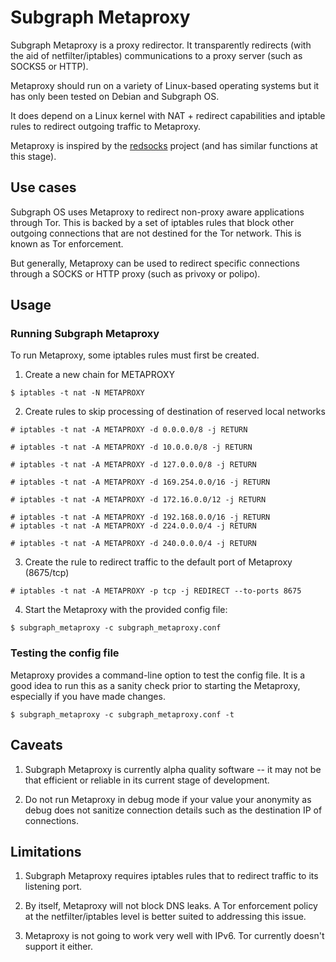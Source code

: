 # Subgraph Metaproxy

Subgraph Metaproxy is a proxy redirector. It transparently redirects (with the
aid of netfilter/iptables) communications to a proxy server (such as SOCKS5
or HTTP). 

Metaproxy should run on a variety of Linux-based operating systems but it has
only been tested on Debian and Subgraph OS. 

It does depend on a Linux kernel with NAT + redirect capabilities and iptable
rules to redirect outgoing traffic to Metaproxy.

Metaproxy is inspired by the [redsocks](http://darkk.net.ru/redsocks/) project 
(and has similar functions at this stage).

## Use cases

Subgraph OS uses Metaproxy to redirect non-proxy aware applications through Tor.
This is backed by a set of iptables rules that block other outgoing connections
that are not destined for the Tor network. This is known as Tor enforcement.

But generally, Metaproxy can be used to redirect specific connections through a
SOCKS or HTTP proxy (such as privoxy or polipo).

## Usage

### Running Subgraph Metaproxy

To run Metaproxy, some iptables rules must first be created.

1. Create a new chain for METAPROXY

```
$ iptables -t nat -N METAPROXY
```

2. Create rules to skip processing of destination of reserved local networks

```
# iptables -t nat -A METAPROXY -d 0.0.0.0/8 -j RETURN 

# iptables -t nat -A METAPROXY -d 10.0.0.0/8 -j RETURN

# iptables -t nat -A METAPROXY -d 127.0.0.0/8 -j RETURN

# iptables -t nat -A METAPROXY -d 169.254.0.0/16 -j RETURN

# iptables -t nat -A METAPROXY -d 172.16.0.0/12 -j RETURN
 
# iptables -t nat -A METAPROXY -d 192.168.0.0/16 -j RETURN                                                                                                                                   
# iptables -t nat -A METAPROXY -d 224.0.0.0/4 -j RETURN

# iptables -t nat -A METAPROXY -d 240.0.0.0/4 -j RETURN   
```

3. Create the rule to redirect traffic to the default port of Metaproxy 
(8675/tcp)


```
# iptables -t nat -A METAPROXY -p tcp -j REDIRECT --to-ports 8675                                                                                                                           
```

4. Start the Metaproxy with the provided config file:

```
$ subgraph_metaproxy -c subgraph_metaproxy.conf
```

### Testing the config file

Metaproxy provides a command-line option to test the config file. It is a good
idea to run this as a sanity check prior to starting the Metaproxy, especially
if you have made changes.

```
$ subgraph_metaproxy -c subgraph_metaproxy.conf -t
```

## Caveats

1. Subgraph Metaproxy is currently alpha quality software -- it may not be that
efficient or reliable in its current stage of development.

2. Do not run Metaproxy in debug mode if your value your anonymity as debug
does not sanitize connection details such as the destination IP of connections.

## Limitations

1. Subgraph Metaproxy requires iptables rules that to redirect traffic to its
listening port.

2. By itself, Metaproxy will not block DNS leaks. A Tor enforcement policy
at the netfilter/iptables level is better suited to addressing this issue.

3. Metaproxy is not going to work very well with IPv6. Tor currently doesn't 
support it either.

